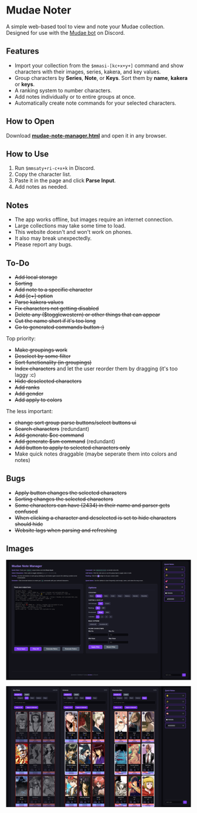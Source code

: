 # Mudae Noter

A simple web-based tool to view and note your Mudae collection.  
Designed for use with the [Mudae bot](https://top.gg/bot/432610292342587392) on Discord.


## Features

-   Import your collection from the `$mmasi-[kc+x+y+]` command and show characters with their images, series, kakera, and key values.
-   Group characters by **Series**, **Note**, or **Keys**. Sort them by **name**, **kakera** or **keys**.
-   A ranking system to number characters. 
-   Add notes individually or to entire groups at once.
-   Automatically create note commands for your selected characters.

## How to Open

Download **[mudae-note-manager.html](mudae-note-manager.html)** and open it in any browser.




## How to Use

1. Run `$mmsaty+ri-c+x+k` in Discord.
2. Copy the character list.  
3. Paste it in the page and click **Parse Input**.  
4. Add notes as needed.


## Notes

- The app works offline, but images require an internet connection.
- Large collections may take some time to load.
- This website doesn't and won't work on phones.
- It also may break unexpectedly.
- Please report any bugs.

## To-Do

- ~~Add local storage~~
- ~~Sorting~~
- ~~Add note to a specific character~~
- ~~Add [c+] option~~
- ~~Parse kakera values~~
- ~~Fix characters not getting disabled~~
- ~~Delete any ($togglewestern) or other things that can appear~~
- ~~Cut the name short if it's too long~~
- ~~Go to generated commands button :)~~

Top priority:
- ~~Make groupings work~~
- ~~Deselect by some filter~~
- ~~Sort functionality (in groupings)~~
- ~~Index characters~~ and let the user reorder them by dragging (it's too laggy :c)
- ~~Hide deselected characters~~
- ~~Add ranks~~
- ~~Add gender~~
- ~~Add apply to colors~~

The less important:
- ~~change sort group parse buttons/select buttons ui~~
- ~~Search characters~~ (redundant)
- ~~Add generate $ec command~~
- ~~Add generate $sm command~~ (redundant)
- ~~Add button to apply to selected characters only~~
- Make quick notes draggable (maybe seperate them into colors and notes)

## Bugs

- ~~Apply button changes the selected characters~~
- ~~Sorting changes the selected characters~~
- ~~Some characters can have (2434) in their name and parser gets confused~~
- ~~When clicking a character and deselected is set to hide characters should hide~~
- ~~Website lags when parsing and refreshing~~

## Images

![Input section](images/input.png)

![Characters](images/characters.png)
